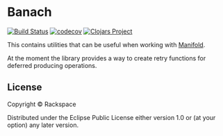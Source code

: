 # Banach

[![Build Status](https://travis-ci.org/RackSec/banach.svg?branch=master)](https://travis-ci.org/RackSec/banach)
[![codecov](https://codecov.io/gh/RackSec/banach/branch/master/graph/badge.svg)](https://codecov.io/gh/RackSec/banach)
[![Clojars Project](https://img.shields.io/clojars/v/banach.svg)](https://clojars.org/banach)



This contains utilities that can be useful when working with [Manifold](https://github.com/ztellman/manifold).

At the moment the library provides a way to create retry functions for deferred
producing operations.


## License

Copyright © Rackspace

Distributed under the Eclipse Public License either version 1.0 or (at
your option) any later version.
